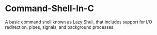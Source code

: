 # Command-Shell-In-C

A basic command shell known as Lazy Shell, that includes support for I/O redirection, pipes, signals, and background processes
